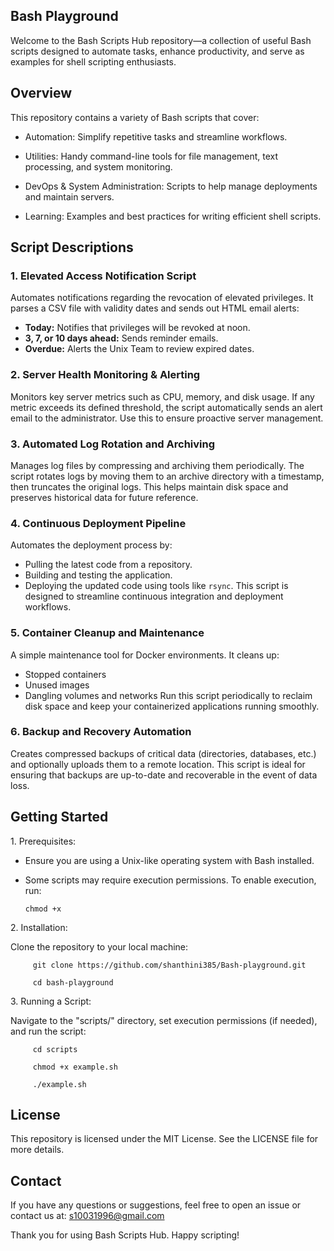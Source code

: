 ## Bash Playground



Welcome to the Bash Scripts Hub repository—a collection of useful Bash scripts designed to automate tasks, enhance productivity, and serve as examples for shell scripting enthusiasts.

  

## Overview

This repository contains a variety of Bash scripts that cover:

  
  - Automation: Simplify repetitive tasks and streamline workflows.

  - Utilities: Handy command-line tools for file management, text processing, and system monitoring.

  - DevOps & System Administration: Scripts to help manage deployments and maintain servers.

  - Learning: Examples and best practices for writing efficient shell scripts.

## Script Descriptions

### 1. Elevated Access Notification Script
Automates notifications regarding the revocation of elevated privileges. It parses a CSV file with validity dates and sends out HTML email alerts:
- **Today:** Notifies that privileges will be revoked at noon.
- **3, 7, or 10 days ahead:** Sends reminder emails.
- **Overdue:** Alerts the Unix Team to review expired dates.

### 2. Server Health Monitoring & Alerting
Monitors key server metrics such as CPU, memory, and disk usage. If any metric exceeds its defined threshold, the script automatically sends an alert email to the administrator. Use this to ensure proactive server management.

### 3. Automated Log Rotation and Archiving
Manages log files by compressing and archiving them periodically. The script rotates logs by moving them to an archive directory with a timestamp, then truncates the original logs. This helps maintain disk space and preserves historical data for future reference.

### 4. Continuous Deployment Pipeline
Automates the deployment process by:
- Pulling the latest code from a repository.
- Building and testing the application.
- Deploying the updated code using tools like `rsync`.
This script is designed to streamline continuous integration and deployment workflows.

### 5. Container Cleanup and Maintenance
A simple maintenance tool for Docker environments. It cleans up:
- Stopped containers
- Unused images
- Dangling volumes and networks
Run this script periodically to reclaim disk space and keep your containerized applications running smoothly.

### 6. Backup and Recovery Automation
Creates compressed backups of critical data (directories, databases, etc.) and optionally uploads them to a remote location. This script is ideal for ensuring that backups are up-to-date and recoverable in the event of data loss.


## Getting Started

1\. Prerequisites:

   - Ensure you are using a Unix-like operating system with Bash installed.

   - Some scripts may require execution permissions. To enable execution, run:

         chmod +x 

  

2\. Installation:

   Clone the repository to your local machine:

         git clone https://github.com/shanthini385/Bash-playground.git

         cd bash-playground

  

3\. Running a Script:

   Navigate to the "scripts/" directory, set execution permissions (if needed), and run the script:

         cd scripts

         chmod +x example.sh

         ./example.sh

  

## License

This repository is licensed under the MIT License. See the LICENSE file for more details.

  

## Contact

If you have any questions or suggestions, feel free to open an issue or contact us at: s10031996@gmail.com

  

Thank you for using Bash Scripts Hub. Happy scripting!
